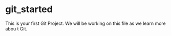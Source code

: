 # git_started
This is your first Git Project. We will be working on this file as we learn more abou
t Git.
